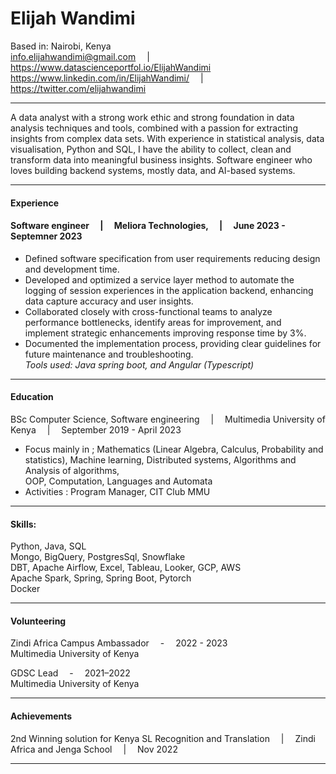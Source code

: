 # Elijah Wandimi
Based in: Nairobi, Kenya<br>
 info.elijahwandimi@gmail.com  &emsp;|&emsp;  https://www.datascienceportfol.io/ElijahWandimi <br>
 https://www.linkedin.com/in/ElijahWandimi/  &emsp;|&emsp;  https://twitter.com/elijahwandimi  
 
---

A data analyst with a strong work ethic and strong foundation in data analysis techniques and tools, combined with a passion for extracting insights from complex data sets. 
With experience in statistical analysis, data visualisation, Python and SQL, I have the ability to collect, clean and transform data into
meaningful business insights.
Software engineer who loves building backend systems, mostly data, and AI-based systems.

---
#### Experience

#### Software engineer  &emsp;|&emsp; Meliora Technologies, &emsp;|&emsp; June 2023 - Septemner 2023 <br>

- Defined software specification from user requirements reducing design and development time. <br>
- Developed and optimized a service layer method to automate the logging of session experiences in the application backend, enhancing data capture accuracy and user insights. <br>
- Collaborated closely with cross-functional teams to analyze performance bottlenecks, identify areas for improvement, and implement strategic enhancements improving
response time by 3%. <br>
- Documented the implementation process, providing clear guidelines for future maintenance and troubleshooting. <br>
*Tools used: Java spring boot, and Angular (Typescript)* <br>

---

#### Education
BSc Computer Science, Software engineering  &emsp;|&emsp; Multimedia University of Kenya &emsp;|&emsp; September 2019 - April 2023 <br>
- Focus mainly in ; Mathematics (Linear Algebra, Calculus, Probability and statistics), Machine learning, Distributed systems, Algorithms and Analysis of algorithms, <br>
OOP, Computation, Languages and Automata <br>
- Activities : Program Manager, CIT Club MMU

---
#### Skills:
Python, Java, SQL <br>
Mongo, BigQuery, PostgresSql, Snowflake <br>
DBT, Apache Airflow, Excel, Tableau, Looker, GCP, AWS <br>
Apache Spark, Spring, Spring Boot, Pytorch <br>
Docker

---

#### Volunteering
Zindi Africa Campus Ambassador &emsp;-&emsp; 2022 - 2023 <br>
Multimedia University of Kenya

GDSC Lead &emsp;-&emsp; 2021–2022 <br>
Multimedia University of Kenya

---

#### Achievements
2nd Winning solution for Kenya SL Recognition and Translation &emsp;|&emsp; Zindi Africa and Jenga School &emsp;|&emsp; Nov 2022

---
